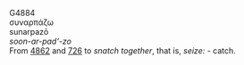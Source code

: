 <body>
  <p>G4884<br>  συναρπάζω  <br> sunarpazō  <br><i>soon-ar-pad‘-zo </i><br>From <a href="g4862.htm">4862</a> and <a href="g0726.htm">726</a>  to <i>snatch</i> <i>together</i>, that is, <i>seize:</i> - catch.<br></p>
 </body>